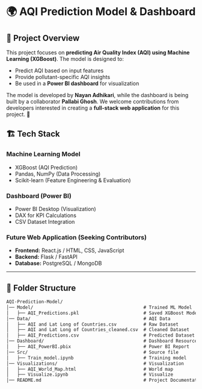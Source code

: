 # 🌍 AQI Prediction Model & Dashboard

## 📌 Project Overview
This project focuses on **predicting Air Quality Index (AQI) using Machine Learning (XGBoost)**. The model is designed to:
- Predict AQI based on input features
- Provide pollutant-specific AQI insights
- Be used in a **Power BI dashboard** for visualization

The model is developed by **Nayan Adhikari**, while the dashboard is being built by a collaborator **Pallabi Ghosh**. We welcome contributions from developers interested in creating a **full-stack web application** for this project. 🚀

## 🏗️ Tech Stack
### **Machine Learning Model**
- XGBoost (AQI Prediction)
- Pandas, NumPy (Data Processing)
- Scikit-learn (Feature Engineering & Evaluation)

### **Dashboard (Power BI)**
- Power BI Desktop (Visualization)
- DAX for KPI Calculations
- CSV Dataset Integration

### **Future Web Application (Seeking Contributors)**
- **Frontend:** React.js / HTML, CSS, JavaScript
- **Backend:** Flask / FastAPI
- **Database:** PostgreSQL / MongoDB

---

## 📂 Folder Structure
```txt
AQI-Prediction-Model/
│── Model/                                         # Trained ML Model
│   ├── AQI_Predictions.pkl                        # Saved XGBoost Model
│── Data/                                          # AQI Data
│   ├── AQI and Lat Long of Countries.csv          # Raw Dataset
│   ├── AQI and Lat Long of Countries_cleaned.csv  # Cleaned Dataset
│   ├── AQI_Predictions.csv                        # Predicted Dataset
│── Dashboard/                                     # Dashboard Resources
│   ├── AQI_PowerBI.pbix                           # Power BI Report
│── Src/                                           # Source file
│   ├── Train_model.ipynb                          # Training model
│── Visualizations/                                # Visualization
│   ├── AQI_World_Map.html                         # World map
│   ├── Visualize.ipynb                            # Visualize
│── README.md                                      # Project Documentation
